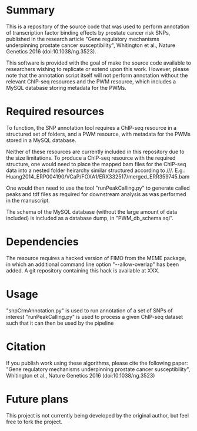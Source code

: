 # Summary
This is a repository of the source code that was used to perform annotation of transcription factor binding effects by prostate cancer risk SNPs, published in the research article "Gene regulatory mechanisms underpinning prostate cancer susceptibility", Whitington et al., Nature Genetics 2016 (doi:10.1038/ng.3523).

This software is provided with the goal of make the source code available to researchers wishing to replicate or extend upon this work. However, please note that the annotation script itself will not perform annotation without the relevant ChIP-seq resources and the PWM resource, which includes a MySQL database storing metadata for the PWMs.

# Required resources
To function, the SNP annotation tool requires a ChIP-seq resource in a structured set of folders, and a PWM resource, with metadata for the PWMs stored in a MySQL database.

Neither of these resources are currently included in this repository due to the size limitations. To produce a ChIP-seq resource with the required structure, one would need to place the mapped bam files for the ChIP-seq data into a nested folder heirarchy similar structured according to <StudyName>/<CellType>/<AntibodyTarget>/<ExperimentID>. E.g.:
Huang2014_ERP004190/VCaP/FOXA1/ERX332517/merged_ERR359745.bam

One would then need to use the tool "runPeakCalling.py" to generate called peaks and tdf files as required for downstream analysis as was performed in the manuscript.

The schema of the MySQL database (without the large amount of data included) is included as a database dump, in "PWM_db_schema.sql".

# Dependencies
The resource requires a hacked version of FIMO from the MEME package, in which an additional command line option "--allow-overlap" has been added. A git repository containing this hack is available at XXX.

# Usage
"snpCrmAnnotation.py" is used to run annotation of a set of SNPs of interest
"runPeakCalling.py" is used to process a given ChIP-seq dataset such that it can then be used by the pipeline

# Citation
If you publish work using these algorithms, please cite the following paper:
"Gene regulatory mechanisms underpinning prostate cancer susceptibility", Whitington et al., Nature Genetics 2016 (doi:10.1038/ng.3523)

# Future plans
This project is not currently being developed by the original author, but feel free to fork the project.

